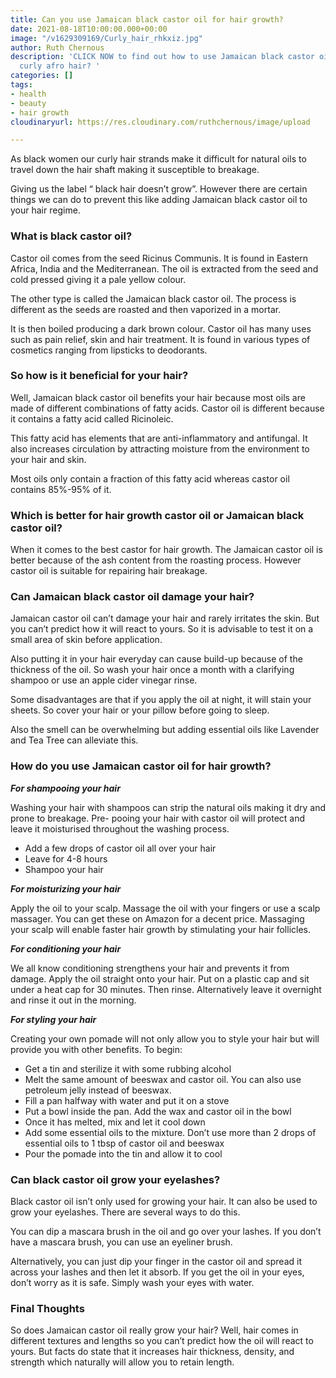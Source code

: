 ```yaml
---
title: Can you use Jamaican black castor oil for hair growth?
date: 2021-08-18T10:00:00.000+00:00
image: "/v1629309169/Curly_hair_rhkxiz.jpg"
author: Ruth Chernous
description: 'CLICK NOW to find out how to use Jamaican black castor oil to grow your
  curly afro hair? '
categories: []
tags:
- health
- beauty
- hair growth
cloudinaryurl: https://res.cloudinary.com/ruthchernous/image/upload

---
```

As black women our curly hair strands make it difficult for natural oils to travel down the hair shaft making it susceptible to breakage.

Giving us the label “ black hair doesn’t grow”. However there are certain things we can do to prevent this like adding Jamaican black castor oil to your hair regime.

### **What is black castor oil?**

Castor oil comes from the seed Ricinus Communis. It is found in Eastern Africa, India and the Mediterranean. The oil is extracted from the seed and cold pressed giving it a pale yellow colour.

The other type is called the Jamaican black castor oil. The process is different as the seeds are roasted and then vaporized in a mortar.

It is then boiled producing a dark brown colour. Castor oil has many uses such as pain relief, skin and hair treatment. It is found in various types of cosmetics ranging from lipsticks to deodorants.

### **So how is it beneficial for your hair?**

Well, Jamaican black castor oil benefits your hair because most oils are made of different combinations of fatty acids. Castor oil is different because it contains a fatty acid called Ricinoleic.

This fatty acid has elements that are anti-inflammatory and antifungal. It also increases circulation by attracting moisture from the environment to your hair and skin.

Most oils only contain a fraction of this fatty acid whereas castor oil contains 85%-95% of it.

### **Which is better for hair growth castor oil or Jamaican black castor oil?**

When it comes to the best castor for hair growth. The Jamaican castor oil is better because of the ash content from the roasting process. However castor oil is suitable for repairing hair breakage.

### **Can Jamaican black castor oil damage your hair?**

Jamaican castor oil can’t damage your hair and rarely irritates the skin. But you can’t predict how it will react to yours. So it is advisable to test it on a small area of skin before application.

Also putting it in your hair everyday can cause build-up because of the thickness of the oil. So wash your hair once a month with a clarifying shampoo or use an apple cider vinegar rinse.

Some disadvantages are that if you apply the oil at night, it will stain your sheets. So cover your hair or your pillow before going to sleep.

Also the smell can be overwhelming but adding essential oils like Lavender and Tea Tree can alleviate this.

### **How do you use Jamaican castor oil for hair growth?**

**_For shampooing your hair_**

Washing your hair with shampoos can strip the natural oils making it dry and prone to breakage. Pre- pooing your hair with castor oil will protect and leave it moisturised throughout the washing process.

* Add a few drops of castor oil all over your hair
* Leave for 4-8 hours
* Shampoo your hair

**_For moisturizing your hair_**

Apply the oil to your scalp. Massage the oil with your fingers or use a scalp massager. You can get these on Amazon for a decent price. Massaging your scalp will enable faster hair growth by stimulating your hair follicles.

**_For conditioning your hair_**

We all know conditioning strengthens your hair and prevents it from damage. Apply the oil straight onto your hair. Put on a plastic cap and sit under a heat cap for 30 minutes. Then rinse. Alternatively leave it overnight and rinse it out in the morning.

**_For styling your hair_**

Creating your own pomade will not only allow you to style your hair but will provide you with other benefits. To begin:

* Get a tin and sterilize it with some rubbing alcohol
* Melt the same amount of beeswax and castor oil. You can also use petroleum jelly instead of beeswax.
* Fill a pan halfway with water and put it on a stove
* Put a bowl inside the pan. Add the wax and castor oil in the bowl
* Once it has melted, mix and let it cool down
* Add some essential oils to the mixture. Don’t use more than 2 drops of essential oils to 1 tbsp of castor oil and beeswax
* Pour the pomade into the tin and allow it to cool

### **Can black castor oil grow your eyelashes?**

Black castor oil isn’t only used for growing your hair. It can also be used to grow your eyelashes. There are several ways to do this. 

You can dip a mascara brush in the oil and go over your lashes. If you don’t have a mascara brush, you can use an eyeliner brush. 

Alternatively, you can just dip your finger in the castor oil and spread it across your lashes and then let it absorb. If you get the oil in your eyes, don’t worry as it is safe. Simply wash your eyes with water.

### **Final Thoughts**

So does Jamaican castor oil really grow your hair? Well, hair comes in different textures and lengths so you can’t predict how the oil will react to yours. But facts do state that it increases hair thickness, density, and strength which naturally will allow you to retain length.